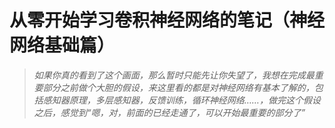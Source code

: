 # 从零开始学习卷积神经网络的笔记（神经网络基础篇）

> *如果你真的看到了这个画面，那么暂时只能先让你失望了，我想在完成最重要部分之前做个大胆的假设，来这里看的都是对神经网络有基本了解的，包括感知器原理，多层感知器，反馈训练，循环神经网络……，做完这个假设之后，感觉到“嗯，对，前面的已经走通了，可以开始最重要的部分了”*